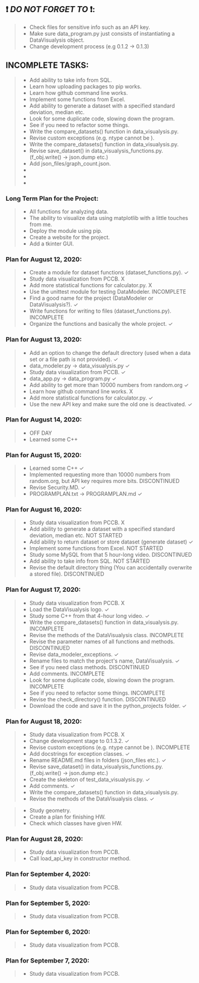 ## :heavy_exclamation_mark: *DO NOT FORGET TO* :heavy_exclamation_mark::
>- Check files for sensitive info such as an API key.
>- Make sure data_program.py just consists of instantiating a DataVisualysis object.
>- Change development process (e.g 0.1.2 -> 0.1.3)


## INCOMPLETE TASKS:
>- Add ability to take info from SQL.
>- Learn how uploading packages to pip works.
>- Learn how github command line works.
>- Implement some functions from Excel.
>- Add ability to generate a dataset with a specified standard deviation, median etc.
>- Look for some duplicate code, slowing down the program.
>- See if you need to refactor some things.
>- Write the compare_datasets() function in data_visualysis.py.
>- Revise custom exceptions (e.g. ntype cannot be <inputvalue>).
>- Write the compare_datasets() function in data_visualysis.py.
>- Revise save_dataset() in data_visualysis_functions.py. (f_obj.write() -> json.dump etc.)
>- Add json_files/graph_count.json.
>-
>-
>-


### Long Term Plan for the Project:
>- All functions for analyzing data.
>- The ability to visualize data using matplotlib with a little touches from me.
>- Deploy the module using pip.
>- Create a website for the project.
>- Add a tkinter GUI.


### Plan for August 12, 2020:
>- Create a module for dataset functions (dataset_functions.py). ✓
>- Study data visualization from PCCB. X
>- Add more statistical functions for calculator.py. X
>- Use the unittest module for testing DataModeler. INCOMPLETE
>- Find a good name for the project (DataModeler or DataVisualysis?). ✓
>- Write functions for writing to files (dataset_functions.py). INCOMPLETE
>- Organize the functions and basically the whole project. ✓


### Plan for August 13, 2020:
>- Add an option to change the default directory (used when a data set or a file path is not provided). ✓
>- data_modeler.py -> data_visualysis.py ✓
>- Study data visualization from PCCB. ✓
>- data_app.py -> data_program.py ✓
>- Add ability to get more than 10000 numbers from random.org ✓
>- Learn how github command line works. X
>- Add more statistical functions for calculator.py. ✓
>- Use the new API key and make sure the old one is deactivated. ✓


### Plan for August 14, 2020:
>- OFF DAY
>- Learned some C++


### Plan for August 15, 2020:
>- Learned some C++ ✓
>- Implemented requesting more than 10000 numbers from random.org,
>but API key requires more bits. DISCONTINUED
>- Revise Security.MD. ✓
>- PROGRAMPLAN.txt -> PROGRAMPLAN.md ✓


### Plan for August 16, 2020:
>- Study data visualization from PCCB. X
>- Add ability to generate a dataset with a specified standard deviation, median etc. NOT STARTED
>- Add ability to return dataset or store dataset (generate dataset) ✓
>- Implement some functions from Excel. NOT STARTED
>- Study some MySQL from that 5 hour-long video. DISCONTINUED
>- Add ability to take info from SQL. NOT STARTED
>- Revise the default directory thing (You can accidentally overwrite a stored file). DISCONTINUED


### Plan for August 17, 2020:
>- Study data visualization from PCCB. X
>- Load the DataVisualysis logo. ✓
>- Study some C++ from that 4-hour long video. ✓
>- Write the compare_datasets() function in data_visualysis.py. INCOMPLETE
>- Revise the methods of the DataVisualysis class. INCOMPLETE
>- Revise the parameter names of all functions and methods. DISCONTINUED
>- Revise data_modeler_exceptions. ✓
>- Rename files to match the project's name, DataVisualysis. ✓
>- See if you need class methods. DISCONTINUED
>- Add comments. INCOMPLETE
>- Look for some duplicate code, slowing down the program. INCOMPLETE
>- See if you need to refactor some things. INCOMPLETE
>- Revise the check_directory() function. DISCONTINUED
>- Download the code and save it in the python_projects folder. ✓


### Plan for August 18, 2020:
>- Study data visualization from PCCB. X
>- Change development stage to 0.1.3.2. ✓
>- Revise custom exceptions (e.g. ntype cannot be <inputvalue>). INCOMPLETE
>- Add docstrings for exception classes. ✓
>- Rename README.md files in folders (json_files etc.). ✓
>- Revise save_dataset() in data_visualysis_functions.py. (f_obj.write() -> json.dump etc.)
>- Create the skeleton of test_data_visualysis.py. ✓
>- Add comments. ✓
>- Write the compare_datasets() function in data_visualysis.py.
>- Revise the methods of the DataVisualysis class. ✓


>- Study geometry.
>- Create a plan for finishing HW.
>- Check which classes have given HW.


### Plan for August 28, 2020:
>- Study data visualization from PCCB.
>- Call load_api_key in constructor method.


### Plan for September 4, 2020:
>- Study data visualization from PCCB.


### Plan for September 5, 2020:
>- Study data visualization from PCCB.


### Plan for September 6, 2020:
>- Study data visualization from PCCB.


### Plan for September 7, 2020:
>- Study data visualization from PCCB.
